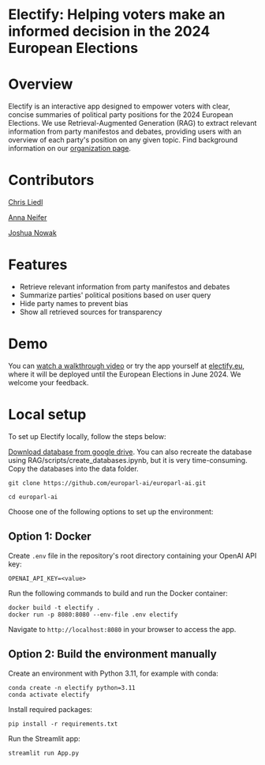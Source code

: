 # Electify: Helping voters make an informed decision in the 2024 European Elections

# Overview
Electify is an interactive app designed to empower voters with clear, concise summaries of political party positions for the 2024 European Elections. We use Retrieval-Augmented Generation (RAG) to extract relevant information from party manifestos and debates, providing users with an overview of each party's position on any given topic. Find background information on our [organization page](https://github.com/electify-eu).

# Contributors

[Chris Liedl](https://github.com/cliedl)

[Anna Neifer](https://github.com/Aneifer)

[Joshua Nowak](https://github.com/josh-nowak)

# Features
- Retrieve relevant information from party manifestos and debates
- Summarize parties' political positions based on user query
- Hide party names to prevent bias
- Show all retrieved sources for transparency

# Demo
You can [watch a walkthrough video](https://www.loom.com/share/f192bc1873fb464686ad456253a5dff2) or try the app yourself at [electify.eu](https://electify.eu), where it will be deployed until the European Elections in June 2024. We welcome your feedback.

# Local setup
To set up Electify locally, follow the steps below:

[Download database from google drive](https://drive.google.com/drive/folders/161BfV8sTnFMX7AjjBx1qHVaHwnNWEYEO?usp=sharing).
You can also recreate the database using RAG/scripts/create_databases.ipynb, but it is very time-consuming. 
Copy the databases into the data folder.

```
git clone https://github.com/europarl-ai/europarl-ai.git

cd europarl-ai
```

Choose one of the following options to set up the environment:

## Option 1: Docker
Create `.env` file in the repository's root directory containing your OpenAI API key:
```
OPENAI_API_KEY=<value>
```

Run the following commands to build and run the Docker container:
```
docker build -t electify .
docker run -p 8080:8080 --env-file .env electify
```

Navigate to `http://localhost:8080` in your browser to access the app.

## Option 2: Build the environment manually

Create an environment with Python 3.11, for example with conda:
```
conda create -n electify python=3.11
conda activate electify
```

Install required packages:
```
pip install -r requirements.txt
```

Run the Streamlit app:
```
streamlit run App.py
```
